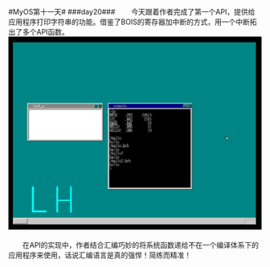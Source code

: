 #MyOS第十一天#
###day20###
　　今天跟着作者完成了第一个API，提供给应用程序打印字符串的功能。借鉴了BOIS的寄存器加中断的方式，用一个中断拓出了多个API函数。![](MyOS.jpg)<br><br>
　　在API的实现中，作者结合汇编巧妙的将系统函数递给不在一个编译体系下的应用程序来使用，话说汇编语言是真的强悍！简练而精准！